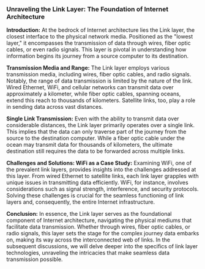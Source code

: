 ### **Unraveling the Link Layer: The Foundation of Internet Architecture**

**Introduction:**
At the bedrock of Internet architecture lies the Link layer, the closest interface to the physical network media. Positioned as the "lowest layer," it encompasses the transmission of data through wires, fiber optic cables, or even radio signals. This layer is pivotal in understanding how information begins its journey from a source computer to its destination.

**Transmission Media and Range:**
The Link layer employs various transmission media, including wires, fiber optic cables, and radio signals. Notably, the range of data transmission is limited by the nature of the link. Wired Ethernet, WiFi, and cellular networks can transmit data over approximately a kilometer, while fiber optic cables, spanning oceans, extend this reach to thousands of kilometers. Satellite links, too, play a role in sending data across vast distances.

**Single Link Transmission:**
Even with the ability to transmit data over considerable distances, the Link layer primarily operates over a single link. This implies that the data can only traverse part of the journey from the source to the destination computer. While a fiber optic cable under the ocean may transmit data for thousands of kilometers, the ultimate destination still requires the data to be forwarded across multiple links.

**Challenges and Solutions: WiFi as a Case Study:**
Examining WiFi, one of the prevalent link layers, provides insights into the challenges addressed at this layer. From wired Ethernet to satellite links, each link layer grapples with unique issues in transmitting data efficiently. WiFi, for instance, involves considerations such as signal strength, interference, and security protocols. Solving these challenges is crucial for the seamless functioning of link layers and, consequently, the entire Internet infrastructure.

**Conclusion:**
In essence, the Link layer serves as the foundational component of Internet architecture, navigating the physical mediums that facilitate data transmission. Whether through wires, fiber optic cables, or radio signals, this layer sets the stage for the complex journey data embarks on, making its way across the interconnected web of links. In the subsequent discussions, we will delve deeper into the specifics of link layer technologies, unraveling the intricacies that make seamless data transmission possible.
